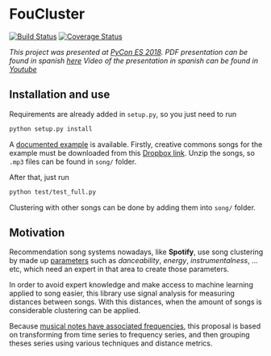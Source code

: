 # FouCluster

[![Build Status](https://travis-ci.org/cperales/foucluster.svg?branch=master)](https://travis-ci.org/cperales/foucluster)
[![Coverage Status](https://coveralls.io/repos/github/cperales/foucluster/badge.svg?branch=master)](https://coveralls.io/github/cperales/foucluster?branch=master)

*This project was presented at [PyCon ES 2018](https://2018.es.pycon.org/).
PDF presentation can be found in spanish
[here](https://es.slideshare.net/CarlosPerales/clustering-de-canciones-usando-fourier)
Video of the presentation in spanish can be found in [Youtube](https://www.youtube.com/watch?v=a9AJSfIEbo0)*

## Installation and use

Requirements are already added in `setup.py`, so you just need to run

```bash
python setup.py install
``` 

A [documented example](https://cperales.github.io/foucluster/) is available.
Firstly, creative commons songs for the example must be downloaded
from this [Dropbox link](https://www.dropbox.com/s/sidecqpk6dhgsdq/song.zip?dl=0).
Unzip the songs, so `.mp3` files can be found in `song/` folder.

After that, just run

```bash
python test/test_full.py
```

Clustering with other songs can be done by adding them into `song/` folder.


## Motivation
Recommendation song systems nowadays, like **Spotify**, use song clustering by made up
[parameters](https://www.theverge.com/tldr/2018/2/5/16974194/spotify-recommendation-algorithm-playlist-hack-nelson)
such as *danceability*, *energy*, *instrumentalness*, ... etc, which need an expert in that area to create those
parameters.

In order to avoid expert knowledge and make access to machine
learning applied to song easier, this library
use signal analysis for measuring distances between songs.
With this distances, when the amount of songs is considerable clustering
can be applied.

Because [musical notes have associated frequencies](https://www.intmath.com/trigonometric-graphs/music.php),
this proposal is based on transforming from time series to frequency series, and then grouping theses series
using various techniques and distance metrics.
